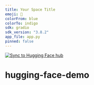 ```yaml
---
title: Your Space Title
emoji: 🚀
colorFrom: blue
colorTo: indigo
sdk: gradio
sdk_version: "3.8.2"
app_file: app.py
pinned: false
---
```



[![Sync to Hugging Face hub](https://github.com/mozaloom/hugging-face-demo/actions/workflows/main.yml/badge.svg)](https://github.com/mozaloom/hugging-face-demo/actions/workflows/main.yml)
# hugging-face-demo
